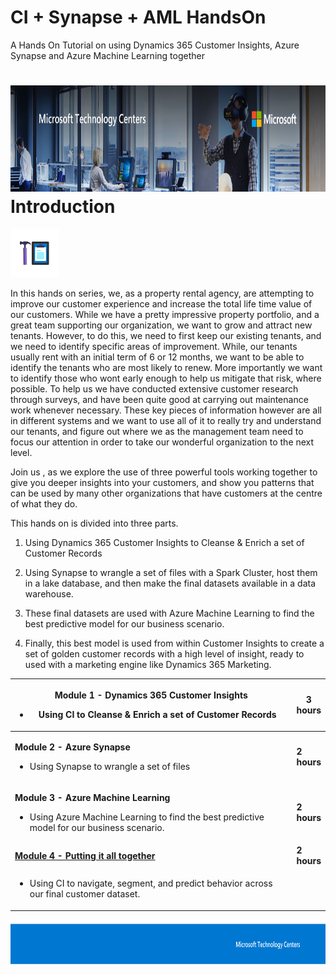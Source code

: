 # CI + Synapse + AML HandsOn
A Hands On Tutorial on using Dynamics 365 Customer Insights, Azure Synapse and Azure Machine Learning together

# <img src="media0/media/image2.jpeg" style="width:8.61458in;height:1.76667in" />Introduction

<p><img src="media0/media/image1.png" style="width:0.80645in;height:0.80645in" />
</p>
In this hands on series, we, as a property rental agency, are attempting
to improve our customer experience and increase the total life time
value of our customers. While we have a pretty impressive property
portfolio, and a great team supporting our organization, we want to grow
and attract new tenants. However, to do this, we need to first keep our
existing tenants, and we need to identify specific areas of improvement.
While, our tenants usually rent with an initial term of 6 or 12 months,
we want to be able to identify the tenants who are most likely to renew.
More importantly we want to identify those who wont early enough to help
us mitigate that risk, where possible. To help us we have conducted
extensive customer research through surveys, and have been quite good at
carrying out maintenance work whenever necessary. These key pieces of
information however are all in different systems and we want to use all
of it to really try and understand our tenants, and figure out where we
as the management team need to focus our attention in order to take our
wonderful organization to the next level.

Join us , as we explore the use of three powerful tools working together
to give you deeper insights into your customers, and show you patterns
that can be used by many other organizations that have customers at the
centre of what they do.

This hands on is divided into three parts.

1.  Using Dynamics 365 Customer Insights to Cleanse & Enrich a set of
    Customer Records 

2.  Using Synapse to wrangle a set of files with a Spark Cluster, host
    them in a lake database, and then make the final datasets available
    in a data warehouse.

3.  These final datasets are used with Azure Machine Learning to find
    the best predictive model for our business scenario. 

4.  Finally, this best model is used from within Customer Insights to
    create a set of golden customer records with a high level of
    insight, ready to used with a marketing engine like Dynamics 365
    Marketing.

<table>
<colgroup>
<col style="width: 90%" />
<col style="width: 9%" />
</colgroup>
<thead>
<tr class="header">
<th><p><strong>Module 1 - Dynamics 365 Customer Insights</strong></p>
<ul>
<li><p>Using CI to Cleanse &amp; Enrich a set of Customer Records </p></li>
</ul></th>
<th><strong>3 hours</strong></th>
</tr>
</thead>
<tbody>
<tr class="odd">
<td><p><strong>Module 2 - Azure Synapse</strong></p>
<ul>
<li><p>Using Synapse to wrangle a set of files </p></li>
</ul></td>
<td><strong>2 hours</strong></td>
</tr>
<tr class="even">
<td><p><strong>Module 3 - Azure Machine Learning</strong></p>
<ul>
<li><p>Using Azure Machine Learning to find the best predictive model for our business scenario. </p></li>
</ul></td>
<td><strong>2 hours</strong></td>
</tr>
<tr class="odd">
<td><strong><a href="#\https://github.com/aslibass/CI-Synapse-AML-HandsOn/blob/main/Module4.md">Module 4 - Putting it all together</a></strong></td>
<td><strong>2 hours</strong></td>
</tr>
<tr class="even">
<td><ul>
<li><p>Using CI to navigate, segment, and predict behavior across our final customer dataset.</p></li>
</ul></td>
<td></td>
</tr>
</tbody>
</table>

<img src="media0/media/image3.png" style="width:8.49375in;height:0.74167in" />
